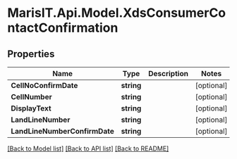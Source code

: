 
# MarisIT.Api.Model.XdsConsumerContactConfirmation

## Properties

Name | Type | Description | Notes
------------ | ------------- | ------------- | -------------
**CellNoConfirmDate** | **string** |  | [optional] 
**CellNumber** | **string** |  | [optional] 
**DisplayText** | **string** |  | [optional] 
**LandLineNumber** | **string** |  | [optional] 
**LandLineNumberConfirmDate** | **string** |  | [optional] 

[[Back to Model list]](../README.md#documentation-for-models)
[[Back to API list]](../README.md#documentation-for-api-endpoints)
[[Back to README]](../README.md)

